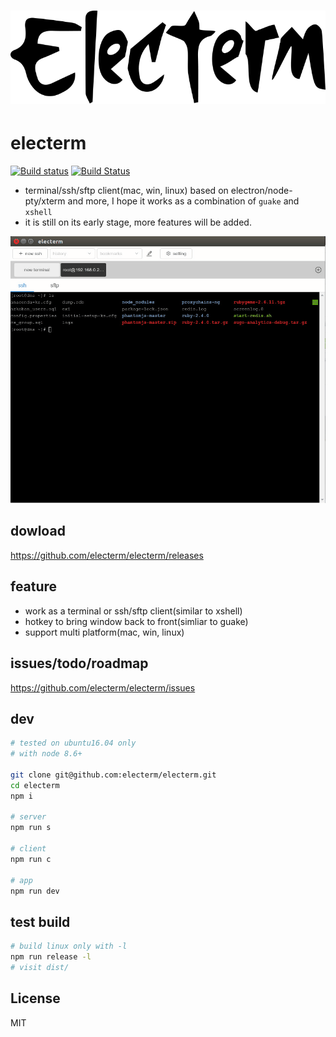 <h1 align="center">
    <a href="https://github.com/electerm/electerm">
        <img src="https://github.com/electerm/electerm-resource/raw/master/static/images/electerm.png", alt="" />
    </a>
</h1>

# electerm
[![Build status](https://ci.appveyor.com/api/projects/status/33ckbqln02utekxd?svg=true)](https://ci.appveyor.com/project/zxdong262/electerm)
[![Build Status](https://travis-ci.org/electerm/electerm.svg?branch=release)](https://travis-ci.org/electerm/electerm)

- terminal/ssh/sftp client(mac, win, linux) based on electron/node-pty/xterm and more, I hope it works as a combination of `guake` and `xshell`
- it is still on its early stage, more features will be added.

<div align="center">
  <img src="https://github.com/electerm/electerm-resource/raw/master/static/images/electerm.gif", alt="" />
</div>

## dowload
https://github.com/electerm/electerm/releases

## feature
- work as a terminal or ssh/sftp client(similar to xshell)
- hotkey to bring window back to front(simliar to guake)
- support multi platform(mac, win, linux)

## issues/todo/roadmap
https://github.com/electerm/electerm/issues

## dev
```bash
# tested on ubuntu16.04 only
# with node 8.6+

git clone git@github.com:electerm/electerm.git
cd electerm
npm i

# server
npm run s

# client
npm run c

# app
npm run dev
```

## test build
```bash
# build linux only with -l
npm run release -l
# visit dist/
```

## License
MIT